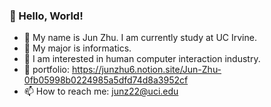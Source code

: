 ### 👋 Hello, World!
- :monocle_face: My name is Jun Zhu. I am currently study at UC Irvine.
- :robot:	My major is informatics.
- :space_invader:	I am interested in human computer interaction industry.
- 🚀 portfolio: https://junzhu6.notion.site/Jun-Zhu-0fb05998b0224985a5dfd74d8a3952cf
- 📫 How to reach me: junz22@uci.edu
